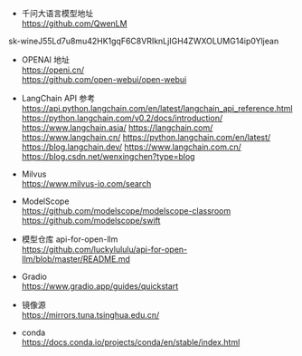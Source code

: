 * 千问大语言模型地址  
https://github.com/QwenLM

sk-wineJ55Ld7u8mu42HK1gqF6C8VRIknLjIGH4ZWXOLUMG14ip0Yljean

* OPENAI 地址  
https://openi.cn/  
https://github.com/open-webui/open-webui


* LangChain API 参考  
  https://api.python.langchain.com/en/latest/langchain_api_reference.html
  https://python.langchain.com/v0.2/docs/introduction/
  https://www.langchain.asia/
  https://langchain.com/
  https://www.langchain.cn/
  https://python.langchain.com/en/latest/
  https://blog.langchain.dev/
  https://www.langchain.com.cn/
  https://blog.csdn.net/wenxingchen?type=blog


* Milvus  
https://www.milvus-io.com/search


* ModelScope  
https://github.com/modelscope/modelscope-classroom  
https://github.com/modelscope/swift


* 模型仓库 api-for-open-llm  
https://github.com/luckylululu/api-for-open-llm/blob/master/README.md


* Gradio  
https://www.gradio.app/guides/quickstart


* 镜像源  
https://mirrors.tuna.tsinghua.edu.cn/


* conda  
https://docs.conda.io/projects/conda/en/stable/index.html